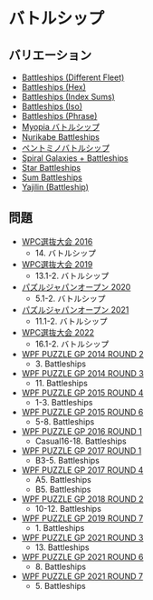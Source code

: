 # バトルシップ

## バリエーション
- [Battleships (Different Fleet)](battleships-differentfleet.md)
- [Battleships (Hex)](battleships-hex.md)
- [Battleships (Index Sums)](battleships-indexsums.md)
- [Battleships (Iso)](battleships-iso.md)
- [Battleships (Phrase)](battleships-phrase.md)
- [Myopia バトルシップ](myopia-battleships.md)
- [Nurikabe Battleships](nurikabe-battleships.md)
- [ペントミノバトルシップ](pentomino-battleships.md)
- [Spiral Galaxies + Battleships](spiralgalaxies-battleships.md)
- [Star Battleships](star-battleships.md)
- [Sum Battleships](sum-battleships.md)
- [Yajilin (Battleship)](yajilin-battleships.md)

## 問題
- [WPC選抜大会 2016](../questions/jwpc2016.md)
	- 14\. バトルシップ
- [WPC選抜大会 2019](../questions/jwpc2019.md)
	- 13.1-2. バトルシップ
- [パズルジャパンオープン 2020](../questions/jwpc2020.md)
	- 5.1-2. バトルシップ
- [パズルジャパンオープン 2021](../questions/jwpc2021.md)
	- 11.1-2. バトルシップ
- [WPC選抜大会 2022](../questions/jwpc2022.md)
	- 16.1-2. バトルシップ
- [WPF PUZZLE GP 2014 ROUND 2](../questions/wpfpgp2014-2.md)
	- 3\. Battleships
- [WPF PUZZLE GP 2014 ROUND 3](../questions/wpfpgp2014-3.md)
	- 11\. Battleships
- [WPF PUZZLE GP 2015 ROUND 4](../questions/wpfpgp2015-4.md)
	- 1-3. Battleships
- [WPF PUZZLE GP 2015 ROUND 6](../questions/wpfpgp2015-6.md)
	- 5-8. Battleships
- [WPF PUZZLE GP 2016 ROUND 1](../questions/wpfpgp2016-1.md)
	- Casual16-18. Battleships
- [WPF PUZZLE GP 2017 ROUND 1](../questions/wpfpgp2017-1.md)
	- B3-5. Battleships
- [WPF PUZZLE GP 2017 ROUND 4](../questions/wpfpgp2017-4.md)
	- A5. Battleships
	- B5. Battleships
- [WPF PUZZLE GP 2018 ROUND 2](../questions/wpfpgp2018-2.md)
	- 10-12. Battleships
- [WPF PUZZLE GP 2019 ROUND 7](../questions/wpfpgp2019-7.md)
	- 1\. Battleships
- [WPF PUZZLE GP 2021 ROUND 3](../questions/wpfpgp2021-3.md)
	- 13\. Battleships
- [WPF PUZZLE GP 2021 ROUND 6](../questions/wpfpgp2021-6.md)
	- 8\. Battleships
- [WPF PUZZLE GP 2021 ROUND 7](../questions/wpfpgp2021-7.md)
	- 5\. Battleships
